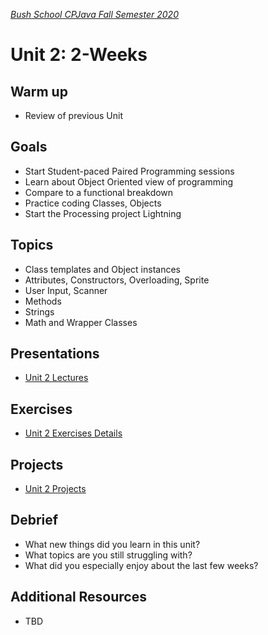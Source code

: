 [_Bush School CPJava Fall Semester 2020_](https://chandrunarayan.github.io/cpjava/)

# Unit 2: 2-Weeks

## Warm up
* Review of previous Unit

## Goals
* Start Student-paced Paired Programming sessions 
* Learn about Object Oriented view of programming
* Compare to a functional breakdown
* Practice coding Classes, Objects
* Start the Processing project Lightning

## Topics
* Class templates and Object instances
* Attributes, Constructors, Overloading, Sprite
* User Input, Scanner
* Methods
* Strings
* Math and Wrapper Classes

## Presentations
* [Unit 2 Lectures](lectures.md)

## Exercises
* [Unit 2 Exercises Details](exercises.md)

## Projects
* [Unit 2 Projects](projects.md)

## Debrief
* What new things did you learn in this unit?
* What topics are you still struggling with?
* What did you especially enjoy about the last few weeks?

## Additional Resources
* TBD